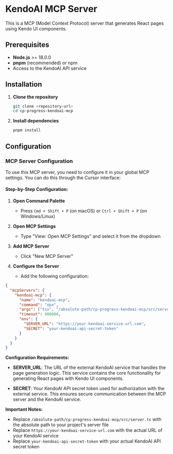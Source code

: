 # KendoAI MCP Server

This is a MCP (Model Context Protocol) server that generates React pages using Kendo UI components.

## Prerequisites

- **Node.js** >= 18.0.0
- **pnpm** (recommended) or npm
- Access to the KendoAI API service

## Installation

1. **Clone the repository**

   ```bash
   git clone <repository-url>
   cd cp-progress-kendoai-mcp
   ```

2. **Install dependencies**
   ```bash
   pnpm install
   ```

## Configuration

### MCP Server Configuration

To use this MCP server, you need to configure it in your global MCP settings. You can do this through the Cursor interface:

#### Step-by-Step Configuration:

1. **Open Command Palette**

   - Press `Cmd + Shift + P` (on macOS) or `Ctrl + Shift + P` (on Windows/Linux)

2. **Open MCP Settings**

   - Type "View: Open MCP Settings" and select it from the dropdown

3. **Add MCP Server**

   - Click "New MCP Server"

4. **Configure the Server**
   - Add the following configuration:

```json
{
  "mcpServers": {
    "kendoai-mcp": {
      "name": "kendoai-mcp",
      "command": "npx",
      "args": ["tsx", "/absolute-path/cp-progress-kendoai-mcp/src/server.ts"],
      "timeout": 900000,
      "env": {
        "SERVER_URL": "https://your-kendoai-service-url.com",
        "SECRET": "your-kendoai-api-secret-token"
      }
    }
  }
}
```

**Configuration Requirements:**

- **SERVER_URL**: The URL of the external KendoAI service that handles the page generation logic. This service contains the core functionality for generating React pages with Kendo UI components.

- **SECRET**: Your KendoAI API secret token used for authorization with the external service. This ensures secure communication between the MCP server and the KendoAI service.

**Important Notes:**

- Replace `/absolute-path/cp-progress-kendoai-mcp/src/server.ts` with the absolute path to your project's server file
- Replace `https://your-kendoai-service-url.com` with the actual URL of your KendoAI service
- Replace `your-kendoai-api-secret-token` with your actual KendoAI API secret token
